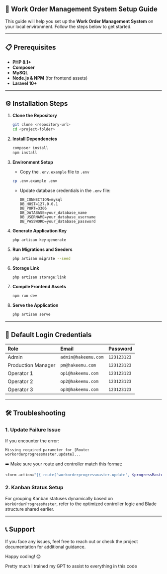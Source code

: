 ## 🚀 Work Order Management System Setup Guide

This guide will help you set up the **Work Order Management System** on your local environment. Follow the steps below to get started.

---

## 📋 Prerequisites
- **PHP 8.1+**
- **Composer**
- **MySQL**
- **Node.js & NPM** (for frontend assets)
- **Laravel 10+**

---

## ⚙️ Installation Steps

1. **Clone the Repository**
   ```bash
   git clone <repository-url>
   cd <project-folder>
   ```

2. **Install Dependencies**
   ```bash
   composer install
   npm install
   ```

3. **Environment Setup**
   - Copy the `.env.example` file to `.env`
   ```bash
   cp .env.example .env
   ```
   - Update database credentials in the `.env` file:
     ```
     DB_CONNECTION=mysql
     DB_HOST=127.0.0.1
     DB_PORT=3306
     DB_DATABASE=your_database_name
     DB_USERNAME=your_database_username
     DB_PASSWORD=your_database_password
     ```

4. **Generate Application Key**
   ```bash
   php artisan key:generate
   ```

5. **Run Migrations and Seeders**
   ```bash
   php artisan migrate --seed
   ```

6. **Storage Link**
   ```bash
   php artisan storage:link
   ```

7. **Compile Frontend Assets**
   ```bash
   npm run dev
   ```

8. **Serve the Application**
   ```bash
   php artisan serve
   ```

---

## 🔐 Default Login Credentials

| **Role**            | **Email**                | **Password** |
|:------------------- |:------------------------ |:--------------|
| Admin                | `admin@hakeemu.com`      | `123123123`    |
| Production Manager   | `pm@hakeemu.com`         | `123123123`    |
| Operator 1           | `op1@hakeemu.com`        | `123123123`    |
| Operator 2           | `op2@hakeemu.com`        | `123123123`    |
| Operator 3           | `op3@hakeemu.com`        | `123123123`    |

---

## 🛠️ Troubleshooting
### **1. Update Failure Issue**
If you encounter the error:
```
Missing required parameter for [Route: workorderprogressmaster.update]...
```
➡️ Make sure your route and controller match this format:
```php
<form action="{{ route('workorderprogressmaster.update', $progressMaster->id) }}" method="POST">
```

### **2. Kanban Status Setup**
For grouping Kanban statuses dynamically based on `WorkOrderProgressMaster`, refer to the optimized controller logic and Blade structure shared earlier.

---

## 📞 Support
If you face any issues, feel free to reach out or check the project documentation for additional guidance.

Happy coding! 😊

Pretty much I trained my GPT to assist to everything in this code

